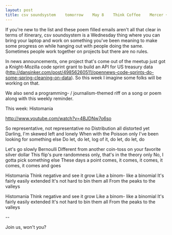 ```yaml
---
layout: post
title: csv soundsystem    tomorrow    May 8    Think Coffee    Mercer + 4th
---
```



If you're new to the list and these poem filled emails aren't all that clear in terms of itinerary, csv soundsystem is a Wednesday thing where you can bring your laptop and work on something you've been meaning to make some progress on while hanging out with people doing the same. Sometimes people work together on projects but there are no rules. 

In news announcements, one project that's come out of the meetup just got a Knight-Mozilla code sprint grant to build an API for US treasury data (http://dansinker.com/post/49856260511/opennews-code-sprints-do-some-spring-cleaning-on-data). So this week I imagine some folks will be working on that.

We also send a programming- / journalism-themed riff on a song or poem along with this weekly reminder.

This week: Histomania

http://www.youtube.com/watch?v=4BJDNw7o6so

So representative, not representative no
Distribution all distorted yet
Darling, I'm skewed left and lonely
When with the Poisson only
I've been looking for something else
Do let, do let, log of it, do let, do let, do

Let's go slowly Bernoulli
Different from another coin-toss on your favorite silver dollar
This flip's pure randomness only, that's in the theory only
No, I gotta pick something else
These days a point comes, it comes, it comes, it comes, it comes and goes

Histomania
Think negative and see it grow
Like a binom- like a binomial
It's fairly easily extended
It's not hard to bin them all
From the peaks to the valleys

Histomania
Think negative and see it grow
Like a binom- like a binomial
It's fairly easily extended
It's not hard to bin them all
From the peaks to the valleys

--

Join us, won't you?